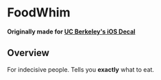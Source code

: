 # FoodWhim
**Originally made for [UC Berkeley's iOS Decal](https://www.iosdecal.com "iOS Decal Homepage")**

## Overview
For indecisive people. Tells you **exactly** what to eat.
